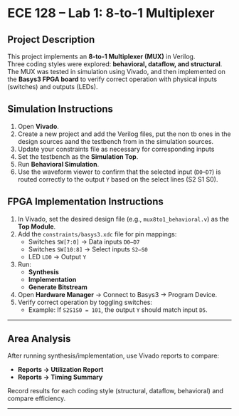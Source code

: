 # ECE 128 – Lab 1: 8-to-1 Multiplexer

## Project Description
This project implements an **8-to-1 Multiplexer (MUX)** in Verilog.  
Three coding styles were explored: **behavioral, dataflow, and structural**.  
The MUX was tested in simulation using Vivado, and then implemented on the **Basys3 FPGA board** to verify correct operation with physical inputs (switches) and outputs (LEDs).

## Simulation Instructions
1. Open **Vivado**.
2. Create a new project and add the Verilog files, put the non tb ones in the design sources aand the testbench from in the simulation sources.
3. Update your constraints file as necessary for corresponding inputs
4. Set the testbench as the **Simulation Top**.
5. Run **Behavioral Simulation**.
6. Use the waveform viewer to confirm that the selected input (`D0`–`D7`) is routed correctly to the output `Y` based on the select lines (S2 S1 S0).


## FPGA Implementation Instructions
1. In Vivado, set the desired design file (e.g., `mux8to1_behavioral.v`) as the **Top Module**.
2. Add the `constraints/basys3.xdc` file for pin mappings:
   - Switches `SW[7:0]` → Data inputs `D0–D7`
   - Switches `SW[10:8]` → Select inputs `S2–S0`
   - LED `LD0` → Output `Y`
3. Run:
   - **Synthesis**
   - **Implementation**
   - **Generate Bitstream**
4. Open **Hardware Manager** → Connect to Basys3 → Program Device.
5. Verify correct operation by toggling switches:
   - Example: If `S2S1S0 = 101`, the output `Y` should match input `D5`.

---

## Area Analysis
After running synthesis/implementation, use Vivado reports to compare:
- **Reports → Utilization Report** 
- **Reports → Timing Summary** 

Record results for each coding style (structural, dataflow, behavioral) and compare efficiency.

---
